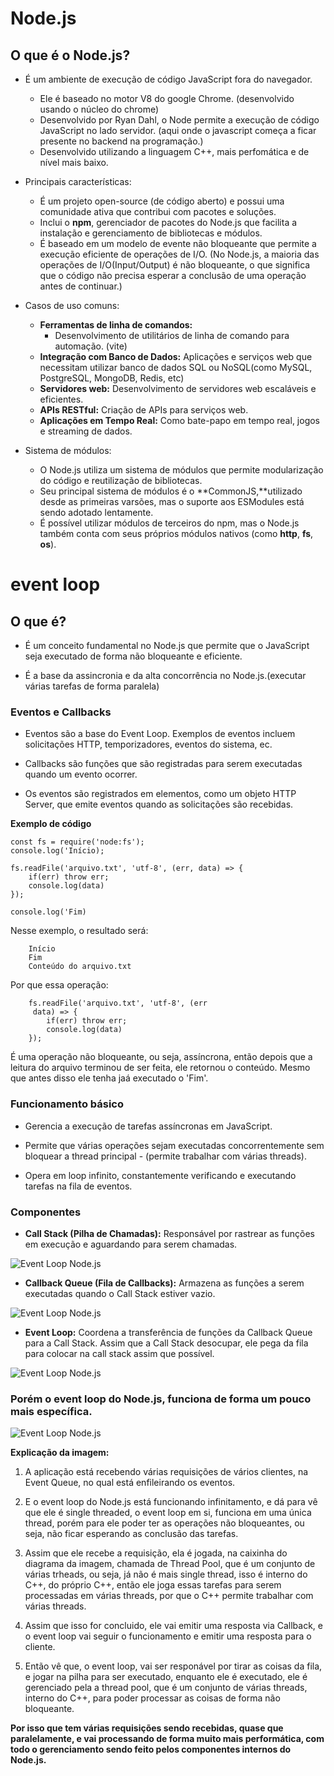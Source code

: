 # Node.js

## O que é o Node.js?

* É um ambiente de execução de código JavaScript fora do navegador.
    - Ele é baseado no motor V8 do google Chrome. (desenvolvido usando o núcleo do chrome)
    - Desenvolvido por Ryan Dahl, o Node permite a execução de código JavaScript no lado servidor. (aqui onde o javascript começa a ficar presente no backend na programação.)
    - Desenvolvido utilizando a linguagem C++, mais perfomática e de nível mais baixo.

* Principais características:
    - É um projeto open-source (de código aberto) e possui uma comunidade ativa que contribui com pacotes e soluções.
    - Inclui o **npm**, gerenciador de pacotes do Node.js que facilita a instalação e gerenciamento de bibliotecas e módulos.
    - É baseado em um modelo de evente não bloqueante que permite a execução eficiente de operações de I/O. 
    (No Node.js, a maioria das operações de I/O(Input/Output) é não bloqueante, o que significa que o código não precisa esperar a conclusão de uma operação antes de continuar.)

* Casos de uso comuns: 
    - **Ferramentas de linha de comandos:**
        - Desenvolvimento de utilitários de linha de comando para automação. (vite)
    - **Integração com Banco de Dados:** Aplicações e serviços web que necessitam utilizar banco de dados SQL ou NoSQL(como MySQL, PostgreSQL, MongoDB, Redis, etc)
    - **Servidores web:** Desenvolvimento de servidores web escaláveis e eficientes.
    - **APIs RESTful:** Criação de APIs para serviços web.
    - **Aplicações em Tempo Real:** Como bate-papo em tempo real, jogos e streaming de dados.

* Sistema de módulos:
    - O Node.js utiliza um sistema de módulos que permite modularização do código e reutilização de bibliotecas.
    - Seu principal sistema de módulos é o **CommonJS,**utilizado desde as primeiras varsões, mas o suporte aos ESModules está sendo adotado lentamente.
    - É possível utilizar módulos de terceiros do npm, mas o Node.js também conta com seus próprios módulos nativos (como **http**, **fs**, **os**).


# event loop

## O que é?

- É um conceito fundamental no Node.js que permite que o JavaScript seja executado de forma não bloqueante e eficiente.

- É a base da assincronia e da alta concorrência no Node.js.(executar várias tarefas de forma paralela)


### Eventos e Callbacks

- Eventos são a base do Event Loop. Exemplos de eventos incluem solicitações HTTP, temporizadores, eventos do sistema, ec.

- Callbacks são funções que são registradas para serem executadas quando um evento ocorrer.

- Os eventos são registrados em elementos, como um objeto HTTP Server, que emite eventos quando as solicitações são recebidas.

**Exemplo de código**

    const fs = require('node:fs');
    console.log('Início);

    fs.readFile('arquivo.txt', 'utf-8', (err, data) => {
        if(err) throw err;
        console.log(data)
    });

    console.log('Fim)

Nesse exemplo, o resultado será: 

        Início
        Fim
        Conteúdo do arquivo.txt

Por que essa operação: 

        fs.readFile('arquivo.txt', 'utf-8', (err
         data) => {
            if(err) throw err;
            console.log(data)
        });
É uma operação não bloqueante, ou seja, assíncrona, então depois que a leitura do arquivo terminou de ser feita, ele retornou o conteúdo. Mesmo que antes disso ele tenha jaá executado o 'Fim'.


### Funcionamento básico

- Gerencia a execução de tarefas assíncronas em JavaScript.

- Permite que várias operações sejam executadas concorrentemente sem bloquear a thread principal - (permite trabalhar com várias threads).

- Opera em loop infinito, constantemente verificando e executando tarefas na fila de eventos.

### Componentes

- **Call Stack (Pilha de Chamadas):** Responsável por rastrear as funções em execução e aguardando para serem chamadas.

 ![Event Loop Node.js](https://cdn.hashnode.com/res/hashnode/image/upload/v1620879089779/_yuMWLuic.gif?auto=format,compress&gif-q=60&format=webm)

- **Callback Queue (Fila de Callbacks):** Armazena as funções a serem executadas quando o Call Stack estiver  vazio.

![Event Loop Node.js](https://miro.medium.com/v2/resize:fit:720/format:webp/0*OvjuaHuqb0ZrTWhF.gif)

- **Event Loop:** Coordena a transferência de funções da Callback Queue para a Call Stack. Assim que a Call Stack desocupar, ele pega da fila para colocar na call stack assim que possível.

![Event Loop Node.js](https://miro.medium.com/v2/resize:fit:720/format:webp/0*3Soz0VoTAx2H9wvd.gif)
    
### Porém o event loop do Node.js, funciona de forma um pouco mais específica.

![Event Loop Node.js](https://miro.medium.com/v2/resize:fit:1358/1*GcbS54bJHWgvLDbUOhj_Eg.png)


**Explicação da imagem:** 
1. A aplicação está recebendo várias requisições de vários clientes, na Event Queue, no qual está enfileirando os eventos.

2. E o event loop do Node.js está funcionando infinitamento, e dá para vê que ele é single threaded, o event loop em si, funciona em uma única thread, porém para ele poder ter as operações não bloqueantes, ou seja, não ficar esperando as conclusão das tarefas.

3. Assim que ele recebe a requisição, ela é jogada, na caixinha do diagrama da imagem, chamada de Thread Pool, que é um conjunto de várias trheads, ou seja, já não é mais single thread, isso é interno do C++, do próprio C++, então ele joga essas tarefas para serem processadas em várias threads, por que o C++ permite trabalhar com várias threads.

4. Assim que isso for concluido, ele vai emitir uma resposta via Callback, e o event loop vai seguir o funcionamento e emitir uma resposta para o cliente.

5. Então vê que, o event loop, vai ser responável por tirar as coisas da fila, e jogar na pilha para ser executado, enquanto ele é executado, ele é gerenciado pela a thread pool, que é um conjunto de várias threads, interno do C++, para poder processar as coisas de forma não bloqueante. 

**Por isso que tem várias requisições sendo recebidas, quase que paralelamente, e vai processando de forma muito mais performática, com todo o gerenciamento sendo feito pelos componentes internos do Node.js.**